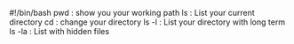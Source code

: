 #!/bin/bash
pwd : show you your working path
ls : List your current directory
cd : change your directory
ls -l : List your directory with long term
ls -la : List with hidden files
